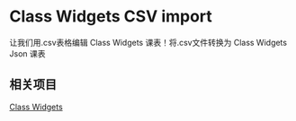 # Class Widgets CSV import
让我们用.csv表格编辑 Class Widgets 课表！将.csv文件转换为 Class Widgets Json 课表

## 相关项目
[Class Widgets](https://github.com/Class-Widgets/Class-Widgets)
